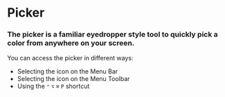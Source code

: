 # Picker

### The picker is a familiar eyedropper style tool to quickly pick a color from anywhere on your screen.

You can access the picker in different ways:

* Selecting the icon on the Menu Bar
* Selecting the icon on the Menu Toolbar
* Using the `⌃` `⌥` `⌘` `P` shortcut